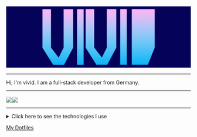 ![GitHub Logo](/header2.png)
<hr>
Hi, I'm vivid. I am a full-stack developer from Germany. 

<hr>

<img align="center" src="https://github-readme-stats.vercel.app/api?username=vividsystem&show_icons=true&theme=tokyonight" height=200/><img align="center" src="https://github-readme-stats.vercel.app/api/top-langs/?hide=Vim%20script&username=vividsystem&theme=tokyonight&layout=compact" height=200/>


<hr />
<details>
  <summary>Click here to see the technologies I use</summary>
  <hr />
  <img src="https://img.shields.io/static/v1?message=ArchLinux&label=&color=4191B3&logoColor=4191B3&labelColor=51C9FC&style=for-the-badge&logo=archlinux"></img>
  <img src="https://img.shields.io/static/v1?message=Go&label=&color=4191B3&logoColor=4191B3&labelColor=51C9FC&style=for-the-badge&logo=go"></img>
  <img src="https://img.shields.io/static/v1?message=Python&label=&color=4191B3&logoColor=4191B3&labelColor=51C9FC&style=for-the-badge&logo=python"></img>
  <img src="https://img.shields.io/static/v1?message=Tensorflow&label=&color=4191B3&logoColor=4191B3&labelColor=51C9FC&style=for-the-badge&logo=tensorflow"></img>

</details>


<a href="https://github.com/vividsystem/dotfiles">My Dotfiles</a>
